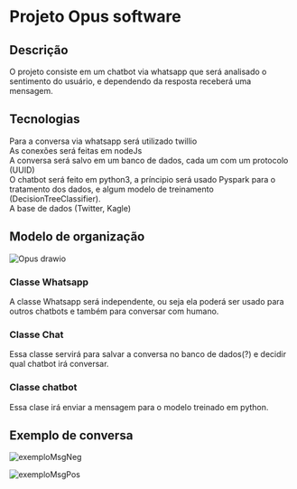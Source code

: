# Projeto Opus software
## Descrição
O projeto consiste em um chatbot via whatsapp que será analisado o sentimento do usuário, e dependendo da resposta receberá uma mensagem.   

## Tecnologias 
Para a conversa via whatsapp será utilizado twillio  
As conexões será feitas em nodeJs   
A conversa será salvo em um banco de dados, cada um com um protocolo (UUID)  
O chatbot será feito em python3, a príncipio será usado Pyspark para o tratamento dos dados, e algum modelo de treinamento (DecisionTreeClassifier).   
A base de dados (Twitter, Kagle)    

## Modelo de organização    
![Opus drawio](https://user-images.githubusercontent.com/48891644/213893901-1609cd19-bcb9-49b2-a63b-6992712c2edf.png)
### Classe Whatsapp
A classe Whatsapp será independente, ou seja ela poderá ser usado para outros chatbots e também para conversar com humano.   
### Classe Chat
Essa classe servirá para salvar a conversa no banco de dados(?) e decidir qual chatbot irá conversar.   
### Classe chatbot  
Essa clase irá enviar a mensagem para o modelo treinado em python.   

## Exemplo de conversa 

![exemploMsgNeg](https://user-images.githubusercontent.com/48891644/213894100-dc529ac6-e9ee-43fc-84a8-7faedffe90b9.PNG)    

![exemploMsgPos](https://user-images.githubusercontent.com/48891644/213894150-1d037846-838e-4eed-9fb9-96693ff54aa3.PNG)
